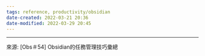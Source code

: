 ```yaml
---
tags: reference, productivity/obsidian
date-created: 2022-03-21 20:36
date-modified: 2022-03-29 20:45
---
```




---
來源: [Obs＃54] Obsidian的任務管理技巧彙總
